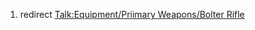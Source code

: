 1.  redirect [Talk:Equipment/Priimary Weapons/Bolter
    Rifle](Talk:Equipment/Priimary_Weapons/Bolter_Rifle "wikilink")